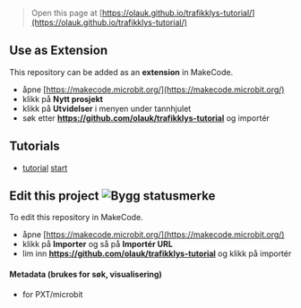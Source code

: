 
> Open this page at [https://olauk.github.io/trafikklys-tutorial/](https://olauk.github.io/trafikklys-tutorial/)

## Use as Extension

This repository can be added as an **extension** in MakeCode.

* åpne [https://makecode.microbit.org/](https://makecode.microbit.org/)
* klikk på **Nytt prosjekt**
* klikk på **Utvidelser** i menyen under tannhjulet
* søk etter **https://github.com/olauk/trafikklys-tutorial** og importér

## Tutorials

* [tutorial](/tutorial) [start](https://makecode.microbit.org/#tutorial:github:olauk/trafikklys-tutorial/tutorial)

## Edit this project ![Bygg statusmerke](https://github.com/olauk/trafikklys-tutorial/workflows/MakeCode/badge.svg)

To edit this repository in MakeCode.

* åpne [https://makecode.microbit.org/](https://makecode.microbit.org/)
* klikk på **Importer** og så på **Importér URL**
* lim inn **https://github.com/olauk/trafikklys-tutorial** og klikk på importér


#### Metadata (brukes for søk, visualisering)

* for PXT/microbit
<script src="https://makecode.com/gh-pages-embed.js"></script><script>makeCodeRender("{{ site.makecode.home_url }}", "{{ site.github.owner_name }}/{{ site.github.repository_name }}");</script>
